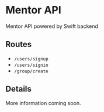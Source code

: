 # Mentor API #
Mentor API powered by Swift backend

## Routes ##
- `/users/signup`
- `/users/signin`
- `/group/create`

## Details ##
More information coming soon.

